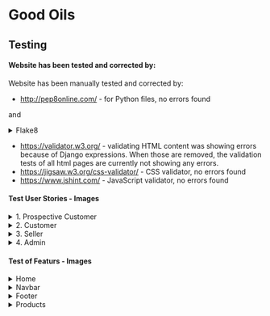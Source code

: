 # Good Oils

## Testing

#### Website has been tested and corrected by: 
Website has been manually tested and corrected by:

- http://pep8online.com/ - for Python files, no errors found

and
<details>
<summary>Flake8</summary>
![Flake8](/documentation/images/flake8_result.png)
</details>

- https://validator.w3.org/ - validating HTML content was showing errors because of Django expressions. When those are removed, the validation tests of all html pages are currently not showing any errors.
- https://jigsaw.w3.org/css-validator/ - CSS validator, no errors found
- https://www.jshint.com/ - JavaScript validator, no errors found

#### Test User Stories - Images
<details>
<summary>1. Prospective Customer</summary>
![Prospective Customer](/documentation/images/user_stories/prospective_customer_testing.png)
</details>

<details>
<summary>2. Customer</summary>
![Customer](/documentation/images/user_stories/customer_testing.png)
</details>

<details>
<summary>3. Seller</summary>
![Seller](/documentation/images/user_stories/seller_testing.png)
</details>

<details>
<summary>4. Admin</summary>
![Admin](/documentation/images/user_stories/admin_testing.png)
</details>

#### Test of Featurs - Images
<details>
<summary>Home</summary>
![Home](/documentation/images/features/home.png)
</details>

<details>
<summary>Navbar</summary>
![Navbar](/documentation/images/features/navbar.png)
</details>

<details>
<summary>Footer</summary>
![Footer](/documentation/images/features/footer.png)
</details>

<details>
<summary>Products</summary>
![Products](/documentation/images/features/all_products.png)
</details>